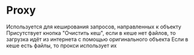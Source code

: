 # Proxy

Используется для кеширования запросов, направленных к объекту
Присутствует кнопка "Очистить кеш", если в кеше нет файлов,
то загрузка идёт из интернета с помощью оригинального объекта
Если в кеше есть файлы, то прокси использует их
